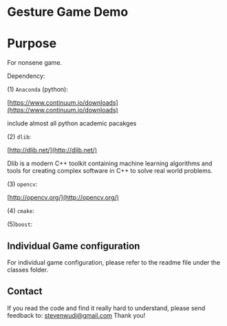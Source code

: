 ﻿# Gesture Game Demo

Purpose
=============
 For nonsene game.


Dependency: 

(1) `Anaconda` (python): 

[https://www.continuum.io/downloads](https://www.continuum.io/downloads)

include almost all python academic pacakges

(2) `dlib`:

[http://dlib.net/](http://dlib.net/)

Dlib is a modern C++ toolkit containing machine learning algorithms and tools for creating complex software in C++ to solve real world problems.

(3) `opencv`:

[http://opencv.org/](http://opencv.org/)

(4) `cmake`:

(5)`boost`:


Individual Game configuration
-------
For individual game configuration, please refer to the readme file under the classes folder.



Contact
-------
If you read the code and find it really hard to understand, please send feedback to: stevenwudi@gmail.com
Thank you!

